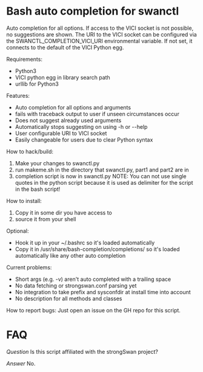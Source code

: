 Bash auto completion for swanctl
================================

Auto completion for all options. If access to the VICI socket is not possible,
no suggestions are shown.
The URI to the VICI socket can be configured via the SWANCTL_COMPLETION_VICI_URI
environmental variable. If not set, it connects to the default of the VICI Python egg.

Requirements:
* Python3
* VICI python egg in library search path
* urllib for Python3

Features:
* Auto completion for all options and arguments
* fails with traceback output to user if unseen circumstances occur
* Does not suggest already used arguments
* Automatically stops suggesting on using -h or --help
* User configurable URI to VICI socket
* Easily changeable for users due to clear Python syntax

How to hack/build:
1) Make your changes to swanctl.py
2) run makeme.sh in the directory that swanctl.py, part1 and part2 are in
3) completion script is now in swanctl.py
NOTE: You can not use single quotes in the python script because it is used as delimiter
for the script in the bash script!

How to install:
1) Copy it in some dir you have access to
2) source it from your shell

Optional:
* Hook it up in your \~/.bashrc so it's loaded automatically
* Copy it in /usr/share/bash-completion/completions/ so it's loaded
  automatically like any other auto completion

Current problems:
* Short args (e.g. -v) aren't auto completed with a trailing space
* No data fetching or strongswan.conf parsing yet
* No integration to take prefix and sysconfdir at install time into account
* No description for all methods and classes

How to report bugs:
Just open an issue on the GH repo for this script.

FAQ
===
*Question* Is this script affiliated with the strongSwan project?

*Answer*   No.